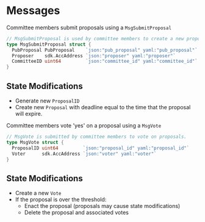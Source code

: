 # Messages

Committee members submit proposals using a `MsgSubmitProposal`

```go
// MsgSubmitProposal is used by committee members to create a new proposal that they can vote on.
type MsgSubmitProposal struct {
  PubProposal PubProposal    `json:"pub_proposal" yaml:"pub_proposal"`
  Proposer    sdk.AccAddress `json:"proposer" yaml:"proposer"`
  CommitteeID uint64         `json:"committee_id" yaml:"committee_id"`
}
```

## State Modifications

* Generate new `ProposalID`
* Create new `Proposal` with deadline equal to the time that the proposal will expire.

Committee members vote 'yes' on a proposal using a `MsgVote`

```go
// MsgVote is submitted by committee members to vote on proposals.
type MsgVote struct {
  ProposalID uint64         `json:"proposal_id" yaml:"proposal_id"`
  Voter      sdk.AccAddress `json:"voter" yaml:"voter"`
}
```

## State Modifications

* Create a new `Vote`
* If the proposal is over the threshold:
  * Enact the proposal (proposals may cause state modifications)
  * Delete the proposal and associated votes